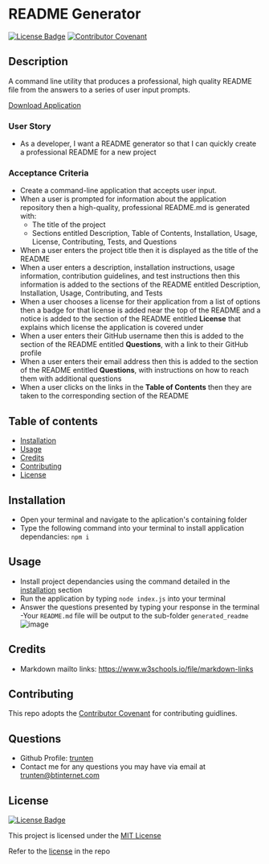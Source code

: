 # README Generator

[![License Badge](https://img.shields.io/badge/License-MIT-green.svg)](https://choosealicense.com/licenses/mit/)
[![Contributor Covenant](https://img.shields.io/badge/Contributor%20Covenant-2.1-4baaaa.svg)](https://www.contributor-covenant.org/version/2/1/code_of_conduct/)

## Description
A command line utility that produces a professional, high quality README file from the answers to a series of user input prompts.

[Download Application](https://github.com/trunten/ubbc-readme-generator/archive/refs/heads/main.zip)

### User Story
- As a developer, I want a README generator so that I can quickly create a professional README for a new project

### Acceptance Criteria

* Create a command-line application that accepts user input.
* When a user is prompted for information about the application repository then a high-quality, professional README.md is generated with:
    * The title of the project 
    * Sections entitled Description, Table of Contents, Installation, Usage,  License, Contributing, Tests, and Questions
* When a user enters the project title then it is displayed as the title of the README
* When a user enters a description, installation instructions, usage information, contribution guidelines, and test instructions then this information is added to the sections of the README entitled Description, Installation, Usage, Contributing, and Tests
* When a user chooses a license for their application from a list of options then a badge for that license is added near the top of the README and a notice is added to the section of the README entitled **License** that explains which license the application is covered under
* When a user enters their GitHub username then this is added to the section of the README entitled **Questions**, with a link to their GitHub profile
* When a user enters their email address then this is added to the section of the README entitled **Questions**, with instructions on how to reach them with additional questions
* When a user clicks on the links in the **Table of Contents** then they are taken to the corresponding section of the README

## Table of contents
- [Installation](#installation)
- [Usage](#usage)
- [Credits](#credits)
- [Contributing](#contributing)
- [License](#license)

## Installation
- Open your terminal and navigate to the aplication's containing folder
- Type the following command into your terminal to install application dependancies:
 ```npm i```

## Usage
- Install project dependancies using the command detailed in the [installation](#installation) section
- Run the application by typing <code>node index.js</code> into your terminal
- Answer the questions presented by typing your response in the terminal
-Your <code>README.md</code> file will be output to the sub-folder <code>generated_readme</code> 
![image](./assets/images/app-screenshot.png)

## Credits
- Markdown mailto links: https://www.w3schools.io/file/markdown-links

## Contributing
This repo adopts the [Contributor Covenant](https://www.contributor-covenant.org/version/2/1/code_of_conduct/) for contributing guidlines.

## Questions
- Github Profile: [trunten](https://github.com/trunten)
- Contact me for any questions you may have via email at [trunten@btinternet.com](mailto:trunten@btinternet.com)

## License
[![License Badge](https://img.shields.io/badge/License-MIT-green.svg)](https://choosealicense.com/licenses/mit/)

This project is licensed under the [MIT License](https://choosealicense.com/licenses/mit/)

Refer to the [license](LICENSE) in the repo
